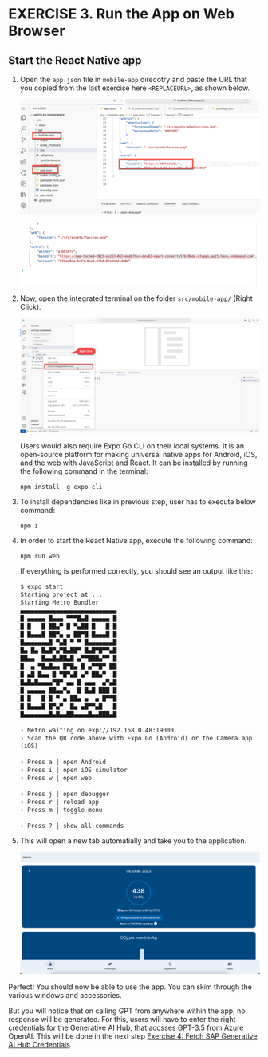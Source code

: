 # EXERCISE 3. Run the App on Web Browser

## Start the React Native app

1. Open the `app.json` file in `mobile-app` direcotry and paste the URL that you copied from the last exercise here `<REPLACEURL>`, as shown below.

   ![mobile_app](../assets/REPLACEURL1.png)

   ![mobile_app](../assets/REPLACEURL2.png)

2. Now, open the integrated terminal on the folder `src/mobile-app/`  (Right Click).

   ![mobile_app](../assets/integ_terminal_app.png)

   Users would also require Expo Go CLI on their local systems. It is an open-source platform for making universal native apps for Android, iOS, and the web with JavaScript and React. It can be installed by running the following command in the terminal:

   ```console
   npm install -g expo-cli
   ```

2. To install dependencies like in previous step, user has to execute below command:

   ```console
   npm i
   ```

3. In order to start the React Native app, execute the following command:

   ```console
   npm run web
   ```

   If everything is performed correctly, you should see an output like this:

   ```console
   $ expo start
   Starting project at ...
   Starting Metro Bundler
   ▄▄▄▄▄▄▄▄▄▄▄▄▄▄▄▄▄▄▄▄▄▄▄▄▄▄▄
   █ ▄▄▄▄▄ █▄▄▄ ▀▀▀█▄█ ▄▄▄▄▄ █
   █ █   █ ██▄▀ █ ▀▄██ █   █ █
   █ █▄▄▄█ ██▀▄ ▄ ██▀█ █▄▄▄█ █
   █▄▄▄▄▄▄▄█ ▀▄█ ▀ ▀ █▄▄▄▄▄▄▄█
   █▄ █▄ █▄█▀▄▀█▄██▀ █▄█▀█▀▀▄█
   ██▄▄  █▄▄█▄██▄█ ▄▀▀███▄▀▀ █
   █  ▄ ▀█▄█▄▄ █▀█▄ █ ▄▀▀█▀ ██
   █ ▄█ █▄▄ █ ▀█▀▄█ ▄▀ ██▄▀  █
   █▄█▄█▄▄▄▄▀█▀ ▄▄ █ ▄▄▄  ▄▀▄█
   █ ▄▄▄▄▄ ██▄▄▀▄  █ █▄█ ███ █
   █ █   █ █ ▀ ▄ ██▄ ▄  ▄ █▀▀█
   █ █▄▄▄█ █▀▄▀  █▄ ▄█▀▀▄█   █
   █▄▄▄▄▄▄▄█▄█▄▄██▄▄▄▄█▄▄███▄█

   › Metro waiting on exp://192.168.0.48:19000
   › Scan the QR code above with Expo Go (Android) or the Camera app (iOS)

   › Press a │ open Android
   › Press i │ open iOS simulator
   › Press w │ open web

   › Press j │ open debugger
   › Press r │ reload app
   › Press m │ toggle menu

   › Press ? │ show all commands
   ```

4. This will open a new tab automatially and take you to the application.

   ![mobile_app](../assets/mobileapp.png)



Perfect! You should now be able to use the app. You can skim through the various windows and accessories.

But you will notice that on calling GPT from anywhere within the app, no response will be generated. For this, users will have to enter the right credentials for the Generative AI Hub, that accsses GPT-3.5 from Azure OpenAI. This will be done in the next step [Exercise 4: Fetch SAP Generative AI Hub Credentials](../ex1.4/README.md).

